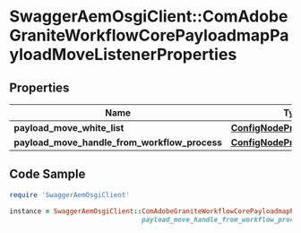 # SwaggerAemOsgiClient::ComAdobeGraniteWorkflowCorePayloadmapPayloadMoveListenerProperties

## Properties

Name | Type | Description | Notes
------------ | ------------- | ------------- | -------------
**payload_move_white_list** | [**ConfigNodePropertyArray**](ConfigNodePropertyArray.md) |  | [optional] 
**payload_move_handle_from_workflow_process** | [**ConfigNodePropertyBoolean**](ConfigNodePropertyBoolean.md) |  | [optional] 

## Code Sample

```ruby
require 'SwaggerAemOsgiClient'

instance = SwaggerAemOsgiClient::ComAdobeGraniteWorkflowCorePayloadmapPayloadMoveListenerProperties.new(payload_move_white_list: null,
                                 payload_move_handle_from_workflow_process: null)
```


